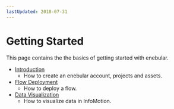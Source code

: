 ```yaml
---
lastUpdated: 2018-07-31
---
```


# Getting Started 

This page contains the the basics of getting started with enebular. 

- [Introduction](./Introduction.md)
  - How to create an enebular account, projects and assets.
- [Flow Deployment](./FlowDeployment.md)
  - How to deploy a flow.
- [Data Visualization](./DataVisualization.md)
  - How to visualize data in InfoMotion. 
